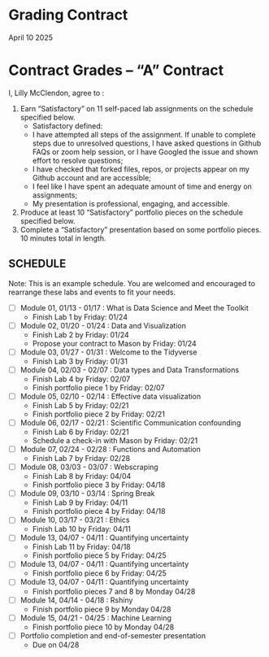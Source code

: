 Grading Contract
================
April 10 2025

<!-- This contract is adapted from Annie Somerville's contract https://github.com/anniehsom -->

# Contract Grades – “A” Contract

I, Lilly McClendon, agree to :

1)  Earn “Satisfactory” on 11 self-paced lab assignments on the schedule
    specified below.
    - Satisfactory defined:
    - I have attempted all steps of the assignment. If unable to
      complete steps due to unresolved questions, I have asked questions
      in Github FAQs or zoom help session, or I have Googled the issue
      and shown effort to resolve questions;
    - I have checked that forked files, repos, or projects appear on my
      Github account and are accessible;
    - I feel like I have spent an adequate amount of time and energy on
      assignments;
    - My presentation is professional, engaging, and accessible.
2)  Produce at least 10 “Satisfactory” portfolio pieces on the schedule
    specified below.
3)  Complete a “Satisfactory” presentation based on some portfolio
    pieces. 10 minutes total in length.

## SCHEDULE

Note: This is an example schedule. You are welcomed and encouraged to
rearrange these labs and events to fit your needs.

- [ ] Module 01, 01/13 - 01/17 : What is Data Science and Meet the
  Toolkit
  - Finish Lab 1 by Friday: 01/24
- [ ] Module 02, 01/20 - 01/24 : Data and Visualization
  - Finish Lab 2 by Friday: 01/24
  - Propose your contract to Mason by Friday: 01/24
- [ ] Module 03, 01/27 - 01/31 : Welcome to the Tidyverse
  - Finish Lab 3 by Friday: 01/31
- [ ] Module 04, 02/03 - 02/07 : Data types and Data Transformations
  - Finish Lab 4 by Friday: 02/07
  - Finish portfolio piece 1 by Friday: 02/07
- [ ] Module 05, 02/10 - 02/14 : Effective data visualization
  - Finish Lab 5 by Friday: 02/21
  - Finish portfolio piece 2 by Friday: 02/21
- [ ] Module 06, 02/17 - 02/21 : Scientific Communication confounding
  - Finish Lab 6 by Friday: 02/21
  - Schedule a check-in with Mason by Friday: 02/21
- [ ] Module 07, 02/24 - 02/28 : Functions and Automation
  - Finish Lab 7 by Friday: 02/28
- [ ] Module 08, 03/03 - 03/07 : Webscraping
  - Finish Lab 8 by Friday: 04/04
  - Finish portfolio piece 3 by Friday: 04/18
- [ ] Module 09, 03/10 - 03/14 : Spring Break
  - Finish Lab 9 by Friday: 04/11
  - Finish portfolio piece 4 by Friday: 04/18
- [ ] Module 10, 03/17 - 03/21 : Ethics
  - Finish Lab 10 by Friday: 04/11
- [ ] Module 13, 04/07 - 04/11 : Quantifying uncertainty
  - Finish Lab 11 by Friday: 04/18
  - Finish portfolio piece 5 by Friday: 04/25
- [ ] Module 13, 04/07 - 04/11 : Quantifying uncertainty
  - Finish portfolio piece 6 by Friday: 04/25
- [ ] Module 13, 04/07 - 04/11 : Quantifying uncertainty
  - Finish portfolio pieces 7 and 8 by Monday 04/28
- [ ] Module 14, 04/14 - 04/18 : Rshiny
  - Finish portfolio piece 9 by Monday 04/28
- [ ] Module 15, 04/21 - 04/25 : Machine Learning
  - Finish portfolio piece 10 by Monday 04/28
- [ ] Portfolio completion and end-of-semester presentation
  - Due on 04/28
